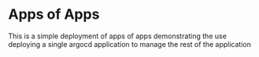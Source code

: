 # Apps of Apps

This is a simple deployment of apps of apps demonstrating the use deploying a single
argocd application to manage the rest of the application